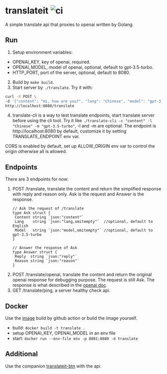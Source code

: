 # translateit ![ci](https://github.com/reminia/translateit/actions/workflows/go-build.yml/badge.svg)

A simple translate api that proxies to openai written by Golang.

## Run

1. Setup environment variables:

* OPENAI_KEY,  key of openai, required.
* OPENAI_MODEL, model of openai, optional, default to gpt-3.5-turbo.
* HTTP_PORT, port of the server, optional, default to 8080.

2. Build by `make build`.
3. Start server by `./translate`. Try it with:

```bash
curl -X POST \
-d '{"content": "Hi, how are you?", "lang": "Chinese", "model": "gpt-3.5-turbo"}' \
http://localhost:8080/translate
```

4. translate-cli is a way to test translate endpoints, start translate server before using the cli tool.
   Try it like `./translate-cli -c "content" -l "Chinese" -m "gpt-3.5-turbo"`, -l and -m are optional.
   The endpoint is http://localhost:8080 by default, customize it by setting TRANSLATE_ENDPOINT env var.

CORS is enabled by default, set up ALLOW_ORIGIN env var to control the origin otherwise all is allowed.
## Endpoints

There are 3 endpoints for now:

1. POST /translate, translate the content and return the simplified response with reply and reason only.
   Ask is the request and Answer is the response.
   ```golang
   // Ask the request of /translate
   type Ask struct {
   	Content string `json:"content"`
   	Lang    string `json:"lang,omitempty"`  //optional, default to English
   	Model   string `json:"model,omitempty"` //optional, default to gpt-3.5-turbo
   }

   // Answer the response of Ask
   type Answer struct {
   	Reply  string `json:"reply"`
   	Reason string `json:"reason"`
   }
   ```
2. POST /translate/openai, translate the content and return the original openai response for debugging purpose.
   The request is still Ask. The response is what described in the [openai doc](https://platform.openai.com/docs/api-reference/completions).
3. GET /translate/ping, a server healthy check api.

## Docker

Use the [image](https://github.com/reminia/translateit/pkgs/container/translateit) build by github action or build the image yourself.

* build: `docker build -t translate .`
* setup OPENAI_KEY, OPENAI_MODEL in an env file
* start: `docker run --env-file env -p 8081:8080 -d translate`

## Additional

Use the companion [translateit-btn](https://github.com/reminia/translateit-btn) with the api.
